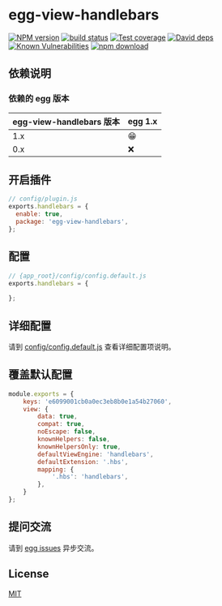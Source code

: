 # egg-view-handlebars

[![NPM version][npm-image]][npm-url]
[![build status][travis-image]][travis-url]
[![Test coverage][codecov-image]][codecov-url]
[![David deps][david-image]][david-url]
[![Known Vulnerabilities][snyk-image]][snyk-url]
[![npm download][download-image]][download-url]

[npm-image]: https://img.shields.io/npm/v/egg-view-handlebars.svg?style=flat-square
[npm-url]: https://npmjs.org/package/egg-view-handlebars
[travis-image]: https://img.shields.io/travis/eggjs/egg-view-handlebars.svg?style=flat-square
[travis-url]: https://travis-ci.org/eggjs/egg-view-handlebars
[codecov-image]: https://img.shields.io/codecov/c/github/eggjs/egg-view-handlebars.svg?style=flat-square
[codecov-url]: https://codecov.io/github/eggjs/egg-view-handlebars?branch=master
[david-image]: https://img.shields.io/david/eggjs/egg-view-handlebars.svg?style=flat-square
[david-url]: https://david-dm.org/eggjs/egg-view-handlebars
[snyk-image]: https://snyk.io/test/npm/egg-view-handlebars/badge.svg?style=flat-square
[snyk-url]: https://snyk.io/test/npm/egg-view-handlebars
[download-image]: https://img.shields.io/npm/dm/egg-view-handlebars.svg?style=flat-square
[download-url]: https://npmjs.org/package/egg-view-handlebars

<!--
Description here.
-->

## 依赖说明

### 依赖的 egg 版本

egg-view-handlebars 版本 | egg 1.x
--- | ---
1.x | 😁
0.x | ❌

<!--### 依赖的插件 -->
<!--

如果有依赖其它插件，请在这里特别说明。如

- security
- multipart

-->

## 开启插件

```js
// config/plugin.js
exports.handlebars = {
  enable: true,
  package: 'egg-view-handlebars',
};
```


## 配置

```js
// {app_root}/config/config.default.js
exports.handlebars = {
	
};
```

## 详细配置

请到 [config/config.default.js](config/config.default.js) 查看详细配置项说明。

## 覆盖默认配置

```js
module.exports = {
	keys: 'e6099001cb0a0ec3eb8b0e1a54b27060',
	view: {
		data: true,
        compat: true,
        noEscape: false,
        knownHelpers: false,
        knownHelpersOnly: true,
		defaultViewEngine: 'handlebars',
		defaultExtension: '.hbs',
		mapping: {
			'.hbs': 'handlebars',
		},
	}
};
```


## 提问交流

请到 [egg issues](https://github.com/eggjs/egg/issues) 异步交流。

## License

[MIT](LICENSE)

